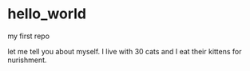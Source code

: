 # hello_world
my first repo

let me tell you about myself.  I live with 30 cats and I eat their kittens for nurishment.

